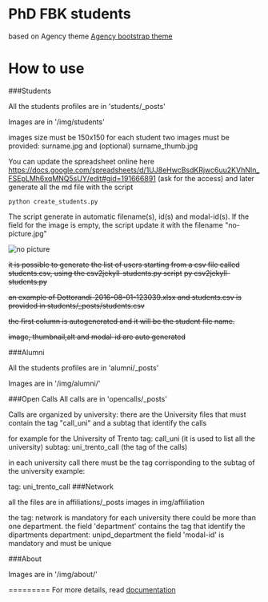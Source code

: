 PhD FBK students
====================
based on Agency theme  [Agency bootstrap theme ](http://startbootstrap.com/templates/agency/)

# How to use

###Students

All the students profiles are in 'students/_posts'

Images are in '/img/students'

images size must be 150x150
for each student two images must be provided: surname.jpg and (optional) surname_thumb.jpg 

You can update the spreadsheet online here
https://docs.google.com/spreadsheets/d/1UJ8eHwcBsdKRjwc6uu2KVhNIn_FSEpLMh6xqMNQ5sUY/edit#gid=191666891
(ask for the access)
and later generate all the md file with the script 
```
python create_students.py
```
The script generate in automatic filename(s), id(s) and modal-id(s).
If the field for the image is empty, the script update it with the filename "no-picture.jpg"

![no picture](http://phd.fbk.eu/img/students/no_picture.jpg)

~~it is possible to generate the list of users starting from a csv file called students.csv, using the csv2jekyll-students.py
script~~
~~py csv2jekyll-students.py~~

~~an example of Dottorandi-2016-08-01-123039.xlsx and students.csv is provided in students/_posts/students.csv~~

~~the first column is autogenerated and it will be the student file name.~~

~~image, thumbnail,alt and modal-id are auto generated~~





###Alumni

All the students profiles are in 'alumni/_posts'

Images are in '/img/alumni/'


###Open Calls
All calls are in 'opencalls/_posts'

Calls are organized by university:
there are the University files  that must contain the 
tag "call_uni"
and a subtag that identify the calls

for example for the University of Trento
tag: call_uni  (it is used to list all the university)
subtag: uni_trento_call  (the tag of the calls)

in each university call there must be the tag corrisponding to the subtag of the university
example:

tag: uni_trento_call
###Network

  all the files are in affiliations/_posts
  images in img/affiliation

  the tag: network is mandatory
  for each university there could be more than one department.
  the field 'department' contains the tag that identify the dipartments
    department: unipd_department
  the field 'modal-id' is mandatory and must be unique
  
###About

Images are in '/img/about/'



=========
For more details, read [documentation](http://jekyllrb.com/)






